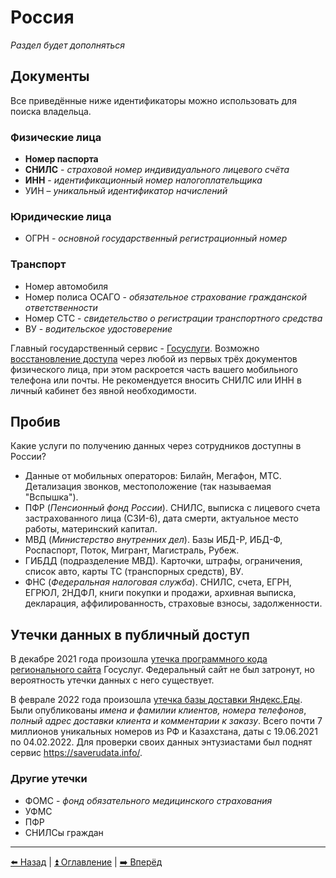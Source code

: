 # Россия

*Раздел будет дополняться*

## Документы

Все приведённые ниже идентификаторы можно использовать для поиска владельца.

### Физические лица
- **Номер паспорта**
- **СНИЛС** - *cтраховой номер индивидуального лицевого счёта*
- **ИНН** - *идентификационный номер налогоплательщика*
- УИН – *уникальный идентификатор начислений*

### Юридические лица
- ОГРН - *основной государственный регистрационный номер*

### Транспорт
- Номер автомобиля
- Номер полиса ОСАГО - *обязательное страхование гражданской ответственности*
- Номер СТС - *свидетельство о регистрации транспортного средства*
- ВУ - *водительское удостоверение*

Главный государственный сервис - [Госуслуги](https://www.gosuslugi.ru/). Возможно
[восстановление доступа](https://esia.gosuslugi.ru/recovery/)
через любой из первых трёх документов физического лица, при этом раскроется
часть вашего мобильного телефона или почты. Не рекомендуется
вносить СНИЛС или ИНН в личный кабинет без явной необходимости.

## Пробив

Какие услуги по получению данных через сотрудников доступны в России?

- Данные от мобильных операторов: Билайн, Мегафон, МТС. Детализация звонков, местоположение (так называемая "Вспышка").
- ПФР (*Пенсионный фонд России*). СНИЛС, выписка с лицевого счета застрахованного лица (СЗИ-6), дата смерти,
актуальное место работы, материнский капитал.
- МВД (*Министерство внутренних дел*). Базы ИБД-Р, ИБД-Ф, Роспаспорт, Поток, Мигрант, Магистраль, Рубеж.
- ГИБДД (подразделение МВД). Карточки, штрафы, ограничения, список авто, карты ТС (транспорных средств), ВУ.
- ФНС (*Федеральная налоговая служба*). СНИЛС, счета, ЕГРН, ЕГРЮЛ, 2НДФЛ, книги покупки и продажи, архивная выписка,
декларация, аффилированность, страховые взносы, задолженности.

## Утечки данных в публичный доступ

В декабре 2021 года произошла [утечка программного кода
регионального сайта](https://www.forbes.ru/tekhnologii/451375-privlec-vnimanie-k-probleme-kto-slil-ishodnyj-kod-gosuslug-i-cem-eto-grozit)
Госуслуг. Федеральный сайт не был затронут, но вероятность
утечки данных с него существует.

В феврале 2022 года произошла [утечка базы доставки Яндекс.Еды](https://habr.com/ru/news/t/654039/).
Были опубликованы _имена и фамилии клиентов, номера телефонов_,
_полный адрес доставки клиента и комментарии к заказу_.
Всего почти 7 миллионов уникальных номеров из РФ и Казахстана, даты с 19.06.2021 по 04.02.2022.
Для проверки своих данных энтузиастами был поднят сервис https://saverudata.info/.

### Другие утечки
- ФОМС - *фонд обязательного медицинского страхования*
- УФМС
- ПФР
- СНИЛСы граждан

---

[⬅️ Назад](./deleteme.md) | [⏫ Оглавление](../README.md) | [➡️ Вперёд](./ukraine.md)
